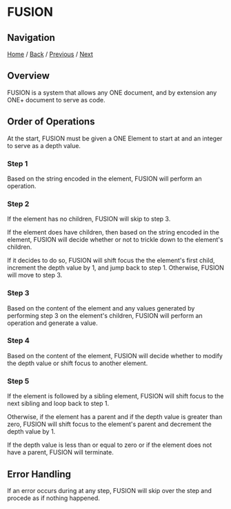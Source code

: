 # FUSION

## Navigation

[Home](https://github.com/Gallery-of-Kaeon/Kaeon-FUSION/tree/master/Kaeon%20FUSION/Documentation) /
[Back](https://github.com/Gallery-of-Kaeon/Kaeon-FUSION/tree/master/Kaeon%20FUSION/Documentation/1%20-%20Foundations) /
[Previous](https://github.com/Gallery-of-Kaeon/Kaeon-FUSION/tree/master/Kaeon%20FUSION/Documentation/1%20-%20Foundations/2%20-%20ONE%2B/1%20-%20Standard%20ONE%2B%20Directives) /
[Next](https://github.com/Gallery-of-Kaeon/Kaeon-FUSION/tree/master/Kaeon%20FUSION/Documentation/2%20-%20Interfaces%20and%20the%20Use%20Command)

## Overview

FUSION is a system that allows any ONE document,
and by extension any ONE+ document to serve as code.

## Order of Operations

At the start,
FUSION must be given a ONE Element to start at and an integer to serve as a depth value.

### Step 1

Based on the string encoded in the element,
FUSION will perform an operation.

### Step 2

If the element has no children, FUSION will skip to step 3.

If the element does have children, then based on the string encoded in the element,
FUSION will decide whether or not to trickle down to the element's children.

If it decides to do so,
FUSION will shift focus the the element's first child,
increment the depth value by 1,
and jump back to step 1.
Otherwise, FUSION will move to step 3.

### Step 3

Based on the content of the element and any values generated by performing step 3 on the element's children,
FUSION will perform an operation and generate a value.

### Step 4

Based on the content of the element,
FUSION will decide whether to modify the depth value or shift focus to another element.

### Step 5

If the element is followed by a sibling element,
FUSION will shift focus to the next sibling and loop back to step 1.

Otherwise, if the element has a parent and if the depth value is greater than zero,
FUSION will shift focus to the element's parent and decrement the depth value by 1.

If the depth value is less than or equal to zero or if the element does not have a parent,
FUSION will terminate.

## Error Handling

If an error occurs during at any step,
FUSION will skip over the step and procede as if nothing happened.